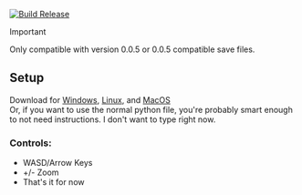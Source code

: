 [![Build Release](https://github.com/qtqgyt/sandustrysavevisualizer/actions/workflows/releases.yml/badge.svg)](https://github.com/qtqgyt/sandustrysavevisualizer/actions/workflows/releases.yml)
> [!IMPORTANT]
> Only compatible with version 0.0.5 or 0.0.5 compatible save files.
## Setup
Download for [Windows](https://github.com/qtqgyt/sandustrysavevisualizer/releases/latest/download/main-windows.exe), [Linux](https://github.com/qtqgyt/sandustrysavevisualizer/releases/latest/download/main-linux), and [MacOS](https://github.com/qtqgyt/sandustrysavevisualizer/releases/latest/download/main-macos)\
Or, if you want to use the normal python file, you're probably smart enough to not need instructions. I don't want to type right now.

### Controls:
- WASD/Arrow Keys
- +/- Zoom
- That's it for now
